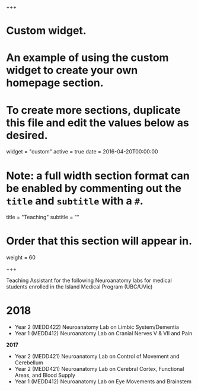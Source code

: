 +++
# Custom widget.
# An example of using the custom widget to create your own homepage section.
# To create more sections, duplicate this file and edit the values below as desired.
widget = "custom"
active = true
date = 2016-04-20T00:00:00

# Note: a full width section format can be enabled by commenting out the `title` and `subtitle` with a `#`.
title = "Teaching"
subtitle = ""

# Order that this section will appear in.
weight = 60

+++

Teaching Assistant for the following Neuroanatomy labs for medical students enrolled in the Island Medical Program (UBC/UVic)

# **2018**
* Year 2 (MEDD422) Neuroanatomy Lab on Limbic System/Dementia
* Year 1 (MEDD412) Neuroanatomy Lab on Cranial Nerves V & VII and Pain

**2017**
* Year 2 (MEDD421) Neuroanatomy Lab on Control of Movement and Cerebellum
* Year 2 (MEDD421) Neuroanatomy Lab on Cerebral Cortex, Functional Areas, and Blood Supply
* Year 1 (MEDD412) Neuroanatomy Lab on Eye Movements and Brainstem
